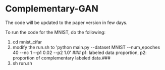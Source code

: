 # Complementary-GAN

The code will be updated to the paper version in few days.

To run the code for the MNIST, do the following:

1. cd mnist_cifar
2. modify the run.sh to 'python main.py --dataset MNIST --num_epoches 40 --nc 1 --p1 0.02 --p2 1.0' ### p1: labeled data proportion, p2: proportion of complementary labeled data.###
3. sh run.sh

